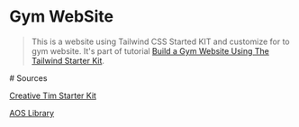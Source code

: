 # Gym WebSite

> This is a website using Tailwind CSS Started KIT and customize for to gym website. It's part of tutorial [Build a Gym Website Using The Tailwind Starter Kit](https://www.youtube.com/watch?v=mO3aXUgjnIE&t=1417s).

# Sources

[Creative Tim Starter Kit](https://www.creative-tim.com/learning-lab/tailwind-starter-kit/presentation)

[AOS Library](https://michalsnik.github.io/aos/)
